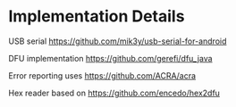 

# Implementation Details

USB serial
https://github.com/mik3y/usb-serial-for-android

DFU implementation
https://github.com/gerefi/dfu_java

Error reporting uses
https://github.com/ACRA/acra

Hex reader based on
https://github.com/encedo/hex2dfu